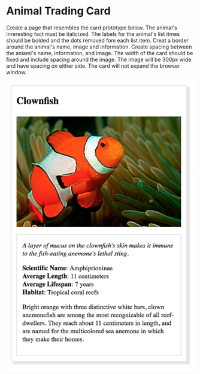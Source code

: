 # Animal Trading Card
   Create a page that resembles the card prototype below. The animal's inreresting fact must be italicized. The labels for the animal's list itmes should be bolded and the dots removed fom each list item. Creat a border around the animal's name, image and information. Create spacing between the aniaml's name, information, and image. The width of the card should be fixed and include spacing around the image. The image will be 300px wide and have spacing on either side. The card will not expand the browser window.

![Prototype Card](design-prototype.png)